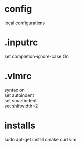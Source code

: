 # config
local configurations

# .inputrc
set completion-ignore-case On

# .vimrc
syntax on<br>
set autoindent<br>
set smartindent<br>
set shiftwidth=2

# installs
sudo apt-get install cmake curl vim
